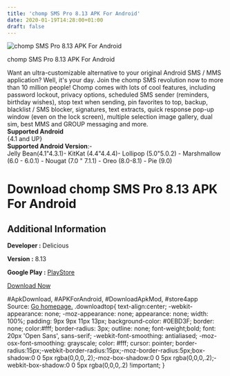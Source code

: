```yaml
---
title: 'chomp SMS Pro 8.13 APK For Android'
date: 2020-01-19T14:28:00+01:00
draft: false
---
```


![chomp SMS Pro 8.13 APK For Android](https://i2.wp.com/apkhome.net/wp-content/uploads/2020/01/chomp-SMS-Pro-8.13.png "chomp SMS Pro 8.13 APK For Android")

  

chomp SMS Pro 8.13 APK For Android

Want an ultra-customizable alternative to your original Android SMS / MMS application? Well, it's your day. Join the chomp SMS revolution now to more than 10 million people! Chomp comes with lots of cool features, including password lockout, privacy options, scheduled SMS sender (reminders, birthday wishes), stop text when sending, pin favorites to top, backup, blacklist / SMS blocker, signatures, text extracts, quick response pop-up window (even on the lock screen), multiple selection image gallery, dual sim, best MMS and GROUP messaging and more.  
**Supported Android**  
{4.1 and UP}  
**Supported Android Version**:-  
Jelly Bean(4.1"4.3.1)- KitKat (4.4"4.4.4)- Lollipop (5.0"5.0.2) - Marshmallow (6.0 - 6.0.1) - Nougat (7.0 " 7.1.1) - Oreo (8.0-8.1) - Pie (9.0)

Download chomp SMS Pro 8.13 APK For Android
===========================================

Additional Information
----------------------

**Developer :** Delicious

**Version :** 8.13

**Google Play :** [PlayStore](https://play.google.com/store/apps/details?id=com.p1.chompsms)

  

[Download Now](https://store4app.co/post/chomp-sms-pro-8-13-apk-for-android_1579420845)

  
#ApkDownload, #APKForAndroid, #DownloadApkMod, #store4app  
Source: [Go homepage.](https://store4app.co/post/chomp-sms-pro-8-13-apk-for-android_1579420845) .downloadtop{ text-align:center; -webkit-appearance: none; -moz-appearance: none; appearance: none; width: 100%; padding: 9px 9px 11px 13px; background-color: #0EBD3F; border: none; color:#fff; border-radius: 3px; outline: none; font-weight;bold; font: 20px 'Open Sans', sans-serif; -webkit-font-smoothing: antialiased; -moz-osx-font-smoothing: grayscale; color: #fff; cursor: pointer; border-radius:15px;-webkit-border-radius:15px;-moz-border-radius:5px;box-shadow:0 0 5px rgba(0,0,0,.2);-moz-box-shadow:0 0 5px rgba(0,0,0,.2);-webkit-box-shadow:0 0 5px rgba(0,0,0,.2) !important; }